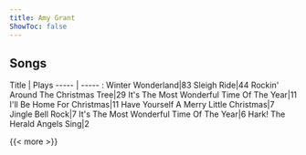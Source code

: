```yaml
---
title: Amy Grant
ShowToc: false
---
```


## Songs
Title | Plays 
----- | ----- : 
Winter Wonderland|83
Sleigh Ride|44
Rockin' Around The Christmas Tree|29
It's The Most Wonderful Time Of The Year|11
I'll Be Home For Christmas|11
Have Yourself A Merry Little Christmas|7
Jingle Bell Rock|7
It's The Most Wonderful Time Of The Year|6
Hark! The Herald Angels Sing|2

{{< more >}}